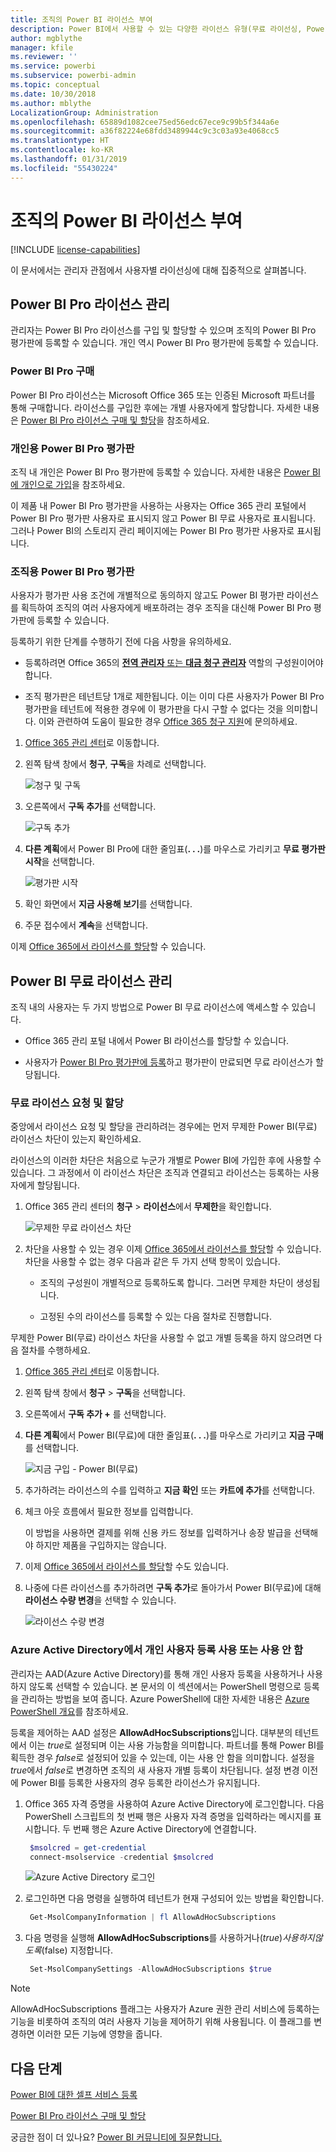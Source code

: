 ```yaml
---
title: 조직의 Power BI 라이선스 부여
description: Power BI에서 사용할 수 있는 다양한 라이선스 유형(무료 라이선싱, Power BI Pro 및 Power BI Premium)을 이해합니다.
author: mgblythe
manager: kfile
ms.reviewer: ''
ms.service: powerbi
ms.subservice: powerbi-admin
ms.topic: conceptual
ms.date: 10/30/2018
ms.author: mblythe
LocalizationGroup: Administration
ms.openlocfilehash: 65889d1082cee75ed56edc67ece9c99b5f344a6e
ms.sourcegitcommit: a36f82224e68fdd3489944c9c3c03a93e4068cc5
ms.translationtype: HT
ms.contentlocale: ko-KR
ms.lasthandoff: 01/31/2019
ms.locfileid: "55430224"
---
```

# <a name="power-bi-licensing-in-your-organization"></a>조직의 Power BI 라이선스 부여

[!INCLUDE [license-capabilities](includes/license-capabilities.md)]

이 문서에서는 관리자 관점에서 사용자별 라이선싱에 대해 집중적으로 살펴봅니다.

## <a name="manage-power-bi-pro-licenses"></a>Power BI Pro 라이선스 관리

관리자는 Power BI Pro 라이선스를 구입 및 할당할 수 있으며 조직의 Power BI Pro 평가판에 등록할 수 있습니다. 개인 역시 Power BI Pro 평가판에 등록할 수 있습니다.

### <a name="purchasing-power-bi-pro"></a>Power BI Pro 구매

Power BI Pro 라이선스는 Microsoft Office 365 또는 인증된 Microsoft 파트너를 통해 구매합니다. 라이선스를 구입한 후에는 개별 사용자에게 할당합니다. 자세한 내용은 [Power BI Pro 라이선스 구매 및 할당](service-admin-purchasing-power-bi-pro.md)을 참조하세요.

### <a name="power-bi-pro-trial-for-individuals"></a>개인용 Power BI Pro 평가판

조직 내 개인은 Power BI Pro 평가판에 등록할 수 있습니다. 자세한 내용은 [Power BI에 개인으로 가입](service-self-service-signup-for-power-bi.md)을 참조하세요.

이 제품 내 Power BI Pro 평가판을 사용하는 사용자는 Office 365 관리 포털에서 Power BI Pro 평가판 사용자로 표시되지 않고 Power BI 무료 사용자로 표시됩니다. 그러나 Power BI의 스토리지 관리 페이지에는 Power BI Pro 평가판 사용자로 표시됩니다.

### <a name="power-bi-pro-trial-for-organizations"></a>조직용 Power BI Pro 평가판

사용자가 평가판 사용 조건에 개별적으로 동의하지 않고도 Power BI 평가판 라이선스를 획득하여 조직의 여러 사용자에게 배포하려는 경우 조직을 대신해 Power BI Pro 평가판에 등록할 수 있습니다.

등록하기 위한 단계를 수행하기 전에 다음 사항을 유의하세요.

* 등록하려면 Office 365의 [**전역 관리자** 또는 **대금 청구 관리자**](https://support.office.com/article/about-office-365-admin-roles-da585eea-f576-4f55-a1e0-87090b6aaa9d) 역할의 구성원이어야 합니다.

* 조직 평가판은 테넌트당 1개로 제한됩니다. 이는 이미 다른 사용자가 Power BI Pro 평가판을 테넌트에 적용한 경우에 이 평가판을 다시 구할 수 없다는 것을 의미합니다. 이와 관련하여 도움이 필요한 경우 [Office 365 청구 지원](https://support.office.microsoft.com/article/contact-support-for-business-products-admin-help-32a17ca7-6fa0-4870-8a8d-e25ba4ccfd4b?CorrelationId=552bbf37-214f-4202-80cb-b94240dcd671)에 문의하세요.

1. [Office 365 관리 센터](https://portal.office.com/adminportal/home#/homepage)로 이동합니다.

1. 왼쪽 탐색 창에서 **청구**, **구독**을 차례로 선택합니다.

   ![청구 및 구독](media/service-admin-licensing-organization/service-power-bi-pro-in-your-organization-05.png)

1. 오른쪽에서 **구독 추가**를 선택합니다.

   ![구독 추가](media/service-admin-licensing-organization/service-power-bi-pro-in-your-organization-06.png)

1. **다른 계획**에서 Power BI Pro에 대한 줄임표(**. . .**)를 마우스로 가리키고 **무료 평가판 시작**을 선택합니다.

   ![평가판 시작](media/service-admin-licensing-organization/service-power-bi-pro-in-your-organization-07.png) 

1. 확인 화면에서 **지금 사용해 보기**를 선택합니다.

1. 주문 접수에서 **계속**을 선택합니다.

이제 [Office 365에서 라이선스를 할당](https://support.office.com/article/assign-licenses-to-users-in-office-365-for-business-997596b5-4173-4627-b915-36abac6786dc)할 수 있습니다.

## <a name="manage-power-bi-free-licenses"></a>Power BI 무료 라이선스 관리

조직 내의 사용자는 두 가지 방법으로 Power BI 무료 라이선스에 액세스할 수 있습니다.

* Office 365 관리 포털 내에서 Power BI 라이선스를 할당할 수 있습니다.

* 사용자가 [Power BI Pro 평가판에 등록](service-self-service-signup-for-power-bi.md)하고 평가판이 만료되면 무료 라이선스가 할당됩니다.

### <a name="requesting-and-assigning-free-licenses"></a>무료 라이선스 요청 및 할당

중앙에서 라이선스 요청 및 할당을 관리하려는 경우에는 먼저 무제한 Power BI(무료) 라이선스 차단이 있는지 확인하세요.

라이선스의 이러한 차단은 처음으로 누군가 개별로 Power BI에 가입한 후에 사용할 수 있습니다. 그 과정에서 이 라이선스 차단은 조직과 연결되고 라이선스는 등록하는 사용자에게 할당됩니다.

1. Office 365 관리 센터의 **청구** > **라이선스**에서 **무제한**을 확인합니다.

    ![무제한 무료 라이선스 차단](media/service-admin-licensing-organization/unlimited-licenses.png)

1. 차단을 사용할 수 있는 경우 이제 [Office 365에서 라이선스를 할당](https://support.office.com/article/assign-licenses-to-users-in-office-365-for-business-997596b5-4173-4627-b915-36abac6786dc)할 수 있습니다. 차단을 사용할 수 없는 경우 다음과 같은 두 가지 선택 항목이 있습니다.

    * 조직의 구성원이 개별적으로 등록하도록 합니다. 그러면 무제한 차단이 생성됩니다.

    * 고정된 수의 라이선스를 등록할 수 있는 다음 절차로 진행합니다.

무제한 Power BI(무료) 라이선스 차단을 사용할 수 없고 개별 등록을 하지 않으려면 다음 절차를 수행하세요.

1. [Office 365 관리 센터](https://portal.office.com/admin/default.aspx)로 이동합니다.

1. 왼쪽 탐색 창에서 **청구** > **구독**을 선택합니다.

1. 오른쪽에서 **구독 추가 +** 를 선택합니다.

1. **다른 계획**에서 Power BI(무료)에 대한 줄임표(**. . .**)를 마우스로 가리키고 **지금 구매**를 선택합니다.

    ![지금 구입 - Power BI(무료)](media/service-admin-licensing-organization/buy-powerbi-free.png)

1. 추가하려는 라이선스의 수를 입력하고 **지금 확인** 또는 **카트에 추가**를 선택합니다.

1. 체크 아웃 흐름에서 필요한 정보를 입력합니다.

    이 방법을 사용하면 결제를 위해 신용 카드 정보를 입력하거나 송장 발급을 선택해야 하지만 제품을 구입하지는 않습니다.

1. 이제 [Office 365에서 라이선스를 할당](https://support.office.com/article/assign-licenses-to-users-in-office-365-for-business-997596b5-4173-4627-b915-36abac6786dc)할 수도 있습니다.

1. 나중에 다른 라이선스를 추가하려면 **구독 추가**로 돌아가서 Power BI(무료)에 대해 **라이선스 수량 변경**을 선택할 수 있습니다.

    ![라이선스 수량 변경](media/service-admin-licensing-organization/change-license-quantity.png)

### <a name="enable-or-disable-individual-user-sign-up-in-azure-active-directory"></a>Azure Active Directory에서 개인 사용자 등록 사용 또는 사용 안 함

관리자는 AAD(Azure Active Directory)를 통해 개인 사용자 등록을 사용하거나 사용하지 않도록 선택할 수 있습니다. 본 문서의 이 섹션에서는 PowerShell 명령으로 등록을 관리하는 방법을 보여 줍니다. Azure PowerShell에 대한 자세한 내용은 [Azure PowerShell 개요](/powershell/azure/overview)를 참조하세요.

등록을 제어하는 AAD 설정은 **AllowAdHocSubscriptions**입니다. 대부분의 테넌트에서 이는 *true*로 설정되며 이는 사용 가능함을 의미합니다. 파트너를 통해 Power BI를 획득한 경우 *false*로 설정되어 있을 수 있는데, 이는 사용 안 함을 의미합니다. 설정을 *true*에서 *false*로 변경하면 조직의 새 사용자 개별 등록이 차단됩니다. 설정 변경 이전에 Power BI를 등록한 사용자의 경우 등록한 라이선스가 유지됩니다.

1. Office 365 자격 증명을 사용하여 Azure Active Directory에 로그인합니다. 다음 PowerShell 스크립트의 첫 번째 행은 사용자 자격 증명을 입력하라는 메시지를 표시합니다. 두 번째 행은 Azure Active Directory에 연결합니다.

    ```powershell
     $msolcred = get-credential
     connect-msolservice -credential $msolcred
    ```

   ![Azure Active Directory 로그인](media/service-admin-licensing-organization/aad-signin.png)

1. 로그인하면 다음 명령을 실행하여 테넌트가 현재 구성되어 있는 방법을 확인합니다.

    ```powershell
     Get-MsolCompanyInformation | fl AllowAdHocSubscriptions
    ```
1. 다음 명령을 실행해 **AllowAdHocSubscriptions**를 사용하거나($true) 사용하지 않도록($false) 지정합니다.

    ```powershell
     Set-MsolCompanySettings -AllowAdHocSubscriptions $true
    ```

> [!NOTE]
> AllowAdHocSubscriptions 플래그는 사용자가 Azure 권한 관리 서비스에 등록하는 기능을 비롯하여 조직의 여러 사용자 기능을 제어하기 위해 사용됩니다. 이 플래그를 변경하면 이러한 모든 기능에 영향을 줍니다.

## <a name="next-steps"></a>다음 단계

[Power BI에 대한 셀프 서비스 등록](service-self-service-signup-for-power-bi.md)  

[Power BI Pro 라이선스 구매 및 할당](service-admin-purchasing-power-bi-pro.md)

궁금한 점이 더 있나요? [Power BI 커뮤니티에 질문합니다.](http://community.powerbi.com/)
